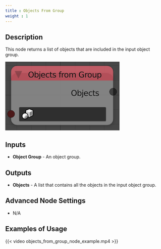 ```yaml
---
title : Objects From Group
weight : 1
---
```


## Description

This node returns a list of objects that are included in the input
object group.

![image](objects_from_group_node.png)

## Inputs

  - **Object Group** - An object group.

## Outputs

  - **Objects** - A list that contains all the objects in the input
    object group.

## Advanced Node Settings

  - N/A

## Examples of Usage

{{< video objects_from_group_node_example.mp4 >}}
